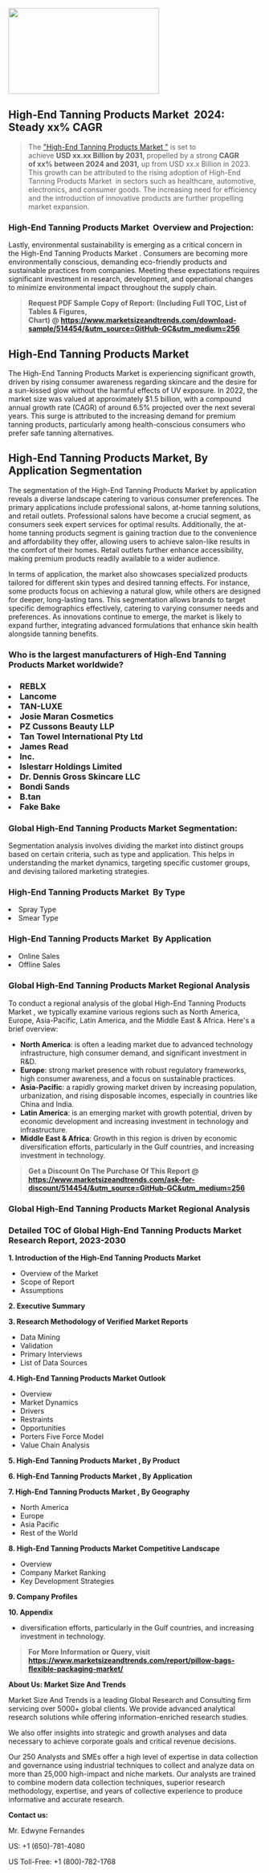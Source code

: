 <p><img class="alignnone size-medium wp-image-20088" src="https://ffe5etoiles.com/wp-content/uploads/2024/12/MST1-300x171.png" alt="" width="300" height="171" /></p><h2 id="ember46" class="ember-view reader-text-block__heading-2">High-End Tanning Products Market &nbsp;2024: Steady&nbsp;xx% CAGR</h2><blockquote id="ember47" class="ember-view reader-text-block__blockquote">The&nbsp;<a class="app-aware-link " href="https://www.marketsizeandtrends.com/download-sample/514454/&utm_source=GitHub-GC&utm_medium=256" target="_blank" data-test-app-aware-link="">"High-End Tanning Products Market "</a>&nbsp;is set to achieve&nbsp;<strong>USD&nbsp;xx.xx&nbsp;Billion by 2031,</strong>&nbsp;propelled by a strong&nbsp;<strong>CAGR of&nbsp;xx% between 2024 and 2031,</strong>&nbsp;up from USD xx.x Billion in 2023. This growth can be attributed to the rising adoption of&nbsp;High-End Tanning Products Market &nbsp;in sectors such as healthcare, automotive, electronics, and consumer goods. The increasing need for efficiency and the introduction of innovative products are further propelling market expansion.</blockquote><h3 id="ember48" class="ember-view reader-text-block__heading-3">High-End Tanning Products Market &nbsp;Overview and Projection:</h3><p id="ember49" class="ember-view reader-text-block__paragraph">Lastly, environmental sustainability is emerging as a critical concern in the&nbsp;High-End Tanning Products Market . Consumers are becoming more environmentally conscious, demanding eco-friendly products and sustainable practices from companies. Meeting these expectations requires significant investment in research, development, and operational changes to minimize environmental impact throughout the supply chain.</p><blockquote id="ember50" class="ember-view reader-text-block__blockquote"><strong>Request PDF Sample Copy of Report: (Including Full TOC, List of Tables &amp; Figures, Chart)&nbsp;@&nbsp;<strong><a href="https://www.marketsizeandtrends.com/download-sample/514454/&utm_source=GitHub-GC&utm_medium=256" target="_blank">https://www.marketsizeandtrends.com/download-sample/514454/&utm_source=GitHub-GC&utm_medium=256</a></strong></strong></blockquote><h3 class=""> <h2>High-End Tanning Products Market</h2><p>The High-End Tanning Products Market is experiencing significant growth, driven by rising consumer awareness regarding skincare and the desire for a sun-kissed glow without the harmful effects of UV exposure. In 2022, the market size was valued at approximately $1.5 billion, with a compound annual growth rate (CAGR) of around 6.5% projected over the next several years. This surge is attributed to the increasing demand for premium tanning products, particularly among health-conscious consumers who prefer safe tanning alternatives.</p><h2>High-End Tanning Products Market, By Application Segmentation</h2><p>The segmentation of the High-End Tanning Products Market by application reveals a diverse landscape catering to various consumer preferences. The primary applications include professional salons, at-home tanning solutions, and retail outlets. Professional salons have become a crucial segment, as consumers seek expert services for optimal results. Additionally, the at-home tanning products segment is gaining traction due to the convenience and affordability they offer, allowing users to achieve salon-like results in the comfort of their homes. Retail outlets further enhance accessibility, making premium products readily available to a wider audience.</p><p>In terms of application, the market also showcases specialized products tailored for different skin types and desired tanning effects. For instance, some products focus on achieving a natural glow, while others are designed for deeper, long-lasting tans. This segmentation allows brands to target specific demographics effectively, catering to varying consumer needs and preferences. As innovations continue to emerge, the market is likely to expand further, integrating advanced formulations that enhance skin health alongside tanning benefits.</p></h3><h3 id="" class="">Who is the largest manufacturers of&nbsp;High-End Tanning Products Market worldwide?</h3><h3 class=""></Li><Li>REBLX</Li><Li> Lancome</Li><Li> TAN-LUXE</Li><Li> Josie Maran Cosmetics</Li><Li> PZ Cussons Beauty LLP</Li><Li> Tan Towel International Pty Ltd</Li><Li> James Read</Li><Li> Inc.</Li><Li> Islestarr Holdings Limited</Li><Li> Dr. Dennis Gross Skincare LLC</Li><Li> Bondi Sands</Li><Li> B.tan</Li><Li> Fake Bake</h3><h3 id="ember53" class="ember-view reader-text-block__heading-3">Global&nbsp;High-End Tanning Products Market Segmentation:</h3><p id="ember54" class="ember-view reader-text-block__paragraph">Segmentation analysis involves dividing the market into distinct groups based on certain criteria, such as type and application. This helps in understanding the market dynamics, targeting specific customer groups, and devising tailored marketing strategies.</p><h3 id="" class="">High-End Tanning Products Market &nbsp;By Type</h3><p></Li><Li>Spray Type</Li><Li> Smear Type</p><h3 id="" class="">High-End Tanning Products Market &nbsp;By Application</h3><p class=""></Li><Li>Online Sales</Li><Li> Offline Sales</p><h3 id="ember62" class="ember-view reader-text-block__heading-3">Global High-End Tanning Products Market Regional Analysis</h3><p id="ember63" class="ember-view reader-text-block__paragraph">To conduct a regional analysis of the global High-End Tanning Products Market , we typically examine various regions such as North America, Europe, Asia-Pacific, Latin America, and the Middle East &amp; Africa. Here's a brief overview:</p><ul><li><strong>North America</strong>: is often a leading market due to advanced technology infrastructure, high consumer demand, and significant investment in R&amp;D.</li><li><strong>Europe</strong>: strong market presence with robust regulatory frameworks, high consumer awareness, and a focus on sustainable practices.</li><li><strong>Asia-Pacific</strong>: a rapidly growing market driven by increasing population, urbanization, and rising disposable incomes, especially in countries like China and India.</li><li><strong>Latin America</strong>: is an emerging market with growth potential, driven by economic development and increasing investment in technology and infrastructure.</li><li><strong>Middle East &amp; Africa</strong>: Growth in this region is driven by economic diversification efforts, particularly in the Gulf countries, and increasing investment in technology.</li></ul><blockquote id="ember61" class="ember-view reader-text-block__blockquote"><strong>Get a Discount On The Purchase Of This Report @ <strong><a href="https://html-cleaner.com/" target="">https://www.marketsizeandtrends.com/ask-for-discount/514454/&utm_source=GitHub-GC&utm_medium=256</a></strong></strong></blockquote><h3 id="ember62" class="ember-view reader-text-block__heading-3">Global High-End Tanning Products Market Regional Analysis</h3><h3 id="" class="">Detailed TOC of Global High-End Tanning Products Market Research Report, 2023-2030</h3><p id="" class=""><strong>1. Introduction of the High-End Tanning Products Market </strong></p><ul><li>Overview of the Market</li><li>Scope of Report</li><li>Assumptions</li></ul><p id="" class=""><strong>2. Executive Summary</strong></p><p id="" class=""><strong>3. Research Methodology of Verified Market Reports</strong></p><ul><li>Data Mining</li><li>Validation</li><li>Primary Interviews</li><li>List of Data Sources</li></ul><p id="" class=""><strong>4. High-End Tanning Products Market Outlook</strong></p><ul><li>Overview</li><li>Market Dynamics</li><li>Drivers</li><li>Restraints</li><li>Opportunities</li><li>Porters Five Force Model</li><li>Value Chain Analysis</li></ul><p id="" class=""><strong>5. High-End Tanning Products Market , By Product</strong></p><p id="" class=""><strong>6. High-End Tanning Products Market , By Application</strong></p><p id="" class=""><strong>7. High-End Tanning Products Market , By Geography</strong></p><ul><li>North America</li><li>Europe</li><li>Asia Pacific</li><li>Rest of the World</li></ul><p id="" class=""><strong>8. High-End Tanning Products Market Competitive Landscape</strong></p><ul><li>Overview</li><li>Company Market Ranking</li><li>Key Development Strategies</li></ul><p id="" class=""><strong>9. Company Profiles</strong></p><p id="" class=""><strong>10. Appendix</strong></p><ul><li>diversification efforts, particularly in the Gulf countries, and increasing investment in technology.</li></ul><blockquote id="ember65" class="ember-view reader-text-block__blockquote"><strong>For More Information or Query, visit <strong><strong><a href="https://html-cleaner.com/" target="">https://www.marketsizeandtrends.com/report/pillow-bags-flexible-packaging-market/</a></strong></strong></strong></blockquote><p id="" class=""><strong>About Us: Market Size And Trends</strong></p><p id="" class="">Market Size And Trends is a leading Global Research and Consulting firm servicing over 5000+ global clients. We provide advanced analytical research solutions while offering information-enriched research studies.</p><p id="" class="">We also offer insights into strategic and growth analyses and data necessary to achieve corporate goals and critical revenue decisions.</p><p id="" class="">Our 250 Analysts and SMEs offer a high level of expertise in data collection and governance using industrial techniques to collect and analyze data on more than 25,000 high-impact and niche markets. Our analysts are trained to combine modern data collection techniques, superior research methodology, expertise, and years of collective experience to produce informative and accurate research.</p><p id="" class=""><strong>Contact us:</strong></p><p id="" class="">Mr. Edwyne Fernandes</p><p id="" class="">US: +1 (650)-781-4080</p><p id="" class="">US Toll-Free: +1 (800)-782-1768</p>
